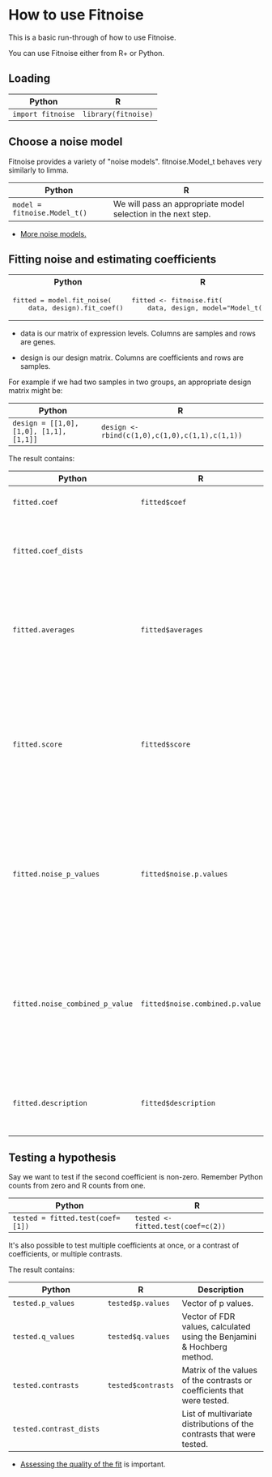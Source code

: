 
How to use Fitnoise
===

This is a basic run-through of how to use Fitnoise.

You can use Fitnoise either from R+ or Python.



Loading
---

|Python|R|
|---|---|
|`import fitnoise`|`library(fitnoise)`|


Choose a noise model
---

Fitnoise provides a variety of "noise models". fitnoise.Model_t behaves very similarly to limma.

|Python|R|
|---|---|
|```model = fitnoise.Model_t()```| We will pass an appropriate model selection in the next step. |

* [More noise models.](models.md)


Fitting noise and estimating coefficients
---

<table>
<tr><th>Python</th><th>R</th></tr>
<tr><td><pre>
fitted = model.fit_noise(
    data, design).fit_coef()
</pre></td><td><pre>
fitted &lt;- fitnoise.fit(
    data, design, model="Model_t()")
</pre></td></tr></table>


* data is our matrix of expression levels. Columns are samples and rows are genes.

* design is our design matrix. Columns are coefficients and rows are samples.

For example if we had two samples in two groups, an appropriate design matrix might be:

|Python|R|
|---|---|
|`design = [[1,0], [1,0], [1,1], [1,1]]`|`design <- rbind(c(1,0),c(1,0),c(1,1),c(1,1))`|

The result contains:

|Python|R|Description|
|---|---|---|
|`fitted.coef`|`fitted$coef`|Matrix of fitted coefficients.|
|`fitted.coef_dists`||List of posterior multivariate distributions of coefficients.|
|`fitted.averages`|`fitted$averages`|Row averages. Missing values are ignored, nothing special is done beyond this.|
|`fitted.score`|`fitted$score`|A score of how good the noise fit was, in bits per degree of freedom. When deciding what noise model to use, smaller values are better.|
|`fitted.noise_p_values`|`fitted$noise.p.values`|Vector of "noise p-values". A small value for a particular gene may indicate that the noise model was a poor fit for that gene.|
|`fitted.noise_combined_p_value`|`fitted$noise.combined.p.value`|Bonferroni corrected combined p-value of the noise p-values. A small value may indicate an overall poor fit for the noise model.|
|`fitted.description`|`fitted$description`|A summary of various important quantities from the noise fit.|


Testing a hypothesis
---

Say we want to test if the second coefficient is non-zero. Remember Python counts from zero and R counts from one.

|Python|R|
|---|---|
|`tested = fitted.test(coef=[1])`|`tested <- fitted.test(coef=c(2))`|

It's also possible to test multiple coefficients at once, or a contrast of coefficients, or multiple contrasts.

The result contains:

|Python|R|Description|
|---|---|---|
|`tested.p_values`|`tested$p.values`|Vector of p values.|
|`tested.q_values`|`tested$q.values`|Vector of FDR values, calculated using the Benjamini & Hochberg method.|
|`tested.contrasts`|`tested$contrasts`|Matrix of the values of the contrasts or coefficients that were tested.|
|`tested.contrast_dists`||List of multivariate distributions of the contrasts that were tested.|


* [Assessing the quality of the fit](assess.md) is important.







